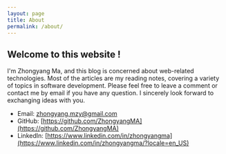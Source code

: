 ```yaml
---
layout: page
title: About
permalink: /about/
---
```


## Welcome to this website !  
I'm Zhongyang Ma, and this blog is concerned about web-related technologies. Most of the articles are my reading notes, covering a variety of topics in software development. Please feel free to leave a comment or contact me by email if you have any question. I sincerely look forward to exchanging ideas with you.  

 - Email: [zhongyang.mzy@gmail.com](mailto:zhongyang.mzy@gmail.com)
 - GitHub: [https://github.com/ZhongyangMA](https://github.com/ZhongyangMA)
 - LinkedIn: [https://www.linkedin.com/in/zhongyangma](https://www.linkedin.com/in/zhongyangma/?locale=en_US)
 
 